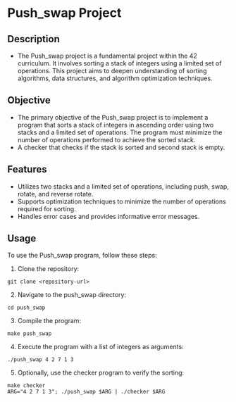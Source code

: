 # Push_swap Project
## Description
- The Push_swap project is a fundamental project within the 42 curriculum. It involves sorting a stack of integers using a limited set of operations. This project aims to deepen understanding of sorting algorithms, data structures, and algorithm optimization techniques.

## Objective
- The primary objective of the Push_swap project is to implement a program that sorts a stack of integers in ascending order using two stacks and a limited set of operations. The program must minimize the number of operations performed to achieve the sorted stack.
- A checker that checks if the stack is sorted and second stack is empty.

## Features
- Utilizes two stacks and a limited set of operations, including push, swap, rotate, and reverse rotate.
- Supports optimization techniques to minimize the number of operations required for sorting.
- Handles error cases and provides informative error messages.

## Usage
To use the Push_swap program, follow these steps:

1. Clone the repository:
```
git clone <repository-url>
```
2. Navigate to the push_swap directory:
```
cd push_swap
```
3. Compile the program:
```
make push_swap
```
4. Execute the program with a list of integers as arguments:
```
./push_swap 4 2 7 1 3
```
5. Optionally, use the checker program to verify the sorting:
```
make checker
ARG="4 2 7 1 3"; ./push_swap $ARG | ./checker $ARG
```
